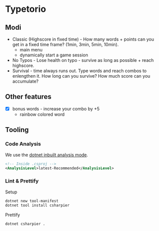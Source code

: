 # Typetorio

## Modi

- Classic (Highscore in fixed time) - How many words + points can you get in a fixed time frame? (1min, 3min, 5min, 10min).
  - main menu
  - dynamically start a game session
- No Typos - Lose health on typo - survive as long as possible + reach highscore.
- Survival - time always runs out. Type words and reach combos to enlengthen it. How long can you survive? How much score can you accumulate?

## Other features

- [x] bonus words - increase your combo by +5
  - rainbow colored word

## Tooling

### Code Analysis

We use the [dotnet inbuilt analysis mode](https://learn.microsoft.com/en-us/dotnet/core/project-sdk/msbuild-props#analysismode).

```xml
<!-- Inside .csproj -->
<AnalysisLevel>latest-Recommended</AnalysisLevel>
```

### Lint & Prettify

Setup

```sh
dotnet new tool-manifest
dotnet tool install csharpier
```

Prettify

```sh
dotnet csharpier .
```
